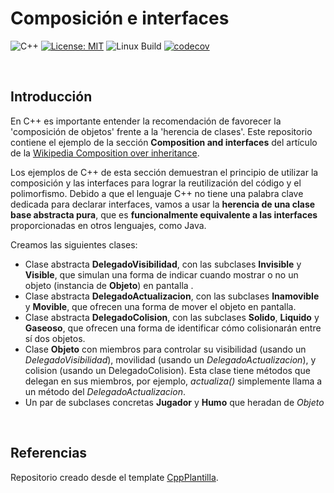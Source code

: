 # Composición e interfaces

![C++](https://img.shields.io/badge/C%2B%2B-11%2F14%2F17%2F20%2F23-blue)
[![License: MIT](https://img.shields.io/badge/License-MIT-yellow.svg)](https://opensource.org/licenses/MIT)
![Linux Build](https://github.com/franneck94/CppProjectTemplate/workflows/Ubuntu%20CI%20Test/badge.svg)
[![codecov](https://codecov.io/gh/franneck94/CppProjectTemplate/branch/master/graph/badge.svg)](https://codecov.io/gh/franneck94/CppProjectTemplate)

<br/>

## Introducción

En C++ es importante entender la recomendación de favorecer la 'composición de objetos' frente a la 'herencia de clases'. Este repositorio contiene el ejemplo de la sección **Composition and interfaces** del artículo de la [Wikipedia Composition over inheritance](https://en.wikipedia.org/wiki/Composition_over_inheritance).

Los ejemplos de C++ de esta sección demuestran el principio de utilizar la composición y las interfaces para lograr la reutilización del código y el polimorfismo. Debido a que el lenguaje C++ no tiene una palabra clave dedicada para declarar interfaces, vamos a usar la **herencia de una clase base abstracta pura**, que es **funcionalmente equivalente a las interfaces** proporcionadas en otros lenguajes, como Java.

Creamos las siguientes clases:

- Clase abstracta **DelegadoVisibilidad**, con las subclases **Invisible** y **Visible**, que simulan una forma de indicar cuando mostrar o no un objeto (instancia de **Objeto**) en pantalla .
- Clase abstracta **DelegadoActualizacion**, con las subclases **Inamovible** y **Movible**, que ofrecen una forma de mover el objeto en pantalla.
- Clase abstracta **DelegadoColision**, con las subclases **Solido**, **Liquido** y **Gaseoso**, que ofrecen una forma de identificar cómo colisionarán entre sí dos objetos.
- Clase **Objeto** con miembros para controlar su visibilidad (usando un *DelegadoVisibilidad*), movilidad (usando un *DelegadoActualizacion*), y colision (usando un DelegadoColision). Esta clase tiene métodos que delegan en sus miembros, por ejemplo, *actualiza()* simplemente llama a un método del *DelegadoActualizacion*.
- Un par de subclases concretas **Jugador** y **Humo** que heradan de *Objeto*

<br/>

## Referencias

Repositorio creado desde el template [CppPlantilla](https://github.com/LuisPalacios/CppPlantilla).
